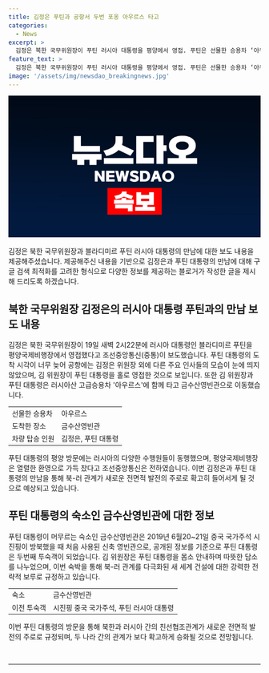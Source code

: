 ```yaml
---
title: 김정은 푸틴과 공항서 두번 포옹 아우르스 타고
categories:
  - News
excerpt: >
  김정은 북한 국무위원장이 푸틴 러시아 대통령을 평양에서 영접. 푸틴은 선물한 승용차 ‘아우르스’에서 함께 이동. 김 위원장이 러시아 극동 사하에서 일정이 길어져 심야에 평양 도착 의논. 김 위원장과 푸틴 대통령의 간담회와 포옹 장면 공개. 두 나라 수뇌분들이 친분 강조하며 관계 발전 의지 표명. 푸틴 대통령의 방문에 러시아 주요 수행원들 동행하여 중요성 강조.
feature_text: >
  김정은 북한 국무위원장이 푸틴 러시아 대통령을 평양에서 영접. 푸틴은 선물한 승용차 ‘아우르스’에서 함께 이동. 김 위원장이 러시아 극동 사하에서 일정이 길어져 심야에 평양 도착 의논. 김 위원장과 푸틴 대통령의 간담회와 포옹 장면 공개. 두 나라 수뇌분들이 친분 강조하며 관계 발전 의지 표명. 푸틴 대통령의 방문에 러시아 주요 수행원들 동행하여 중요성 강조.
image: '/assets/img/newsdao_breakingnews.jpg'
---
```


<p><img src="/assets/img/newsdao_breakingnews.jpg" alt="pcversion 속보" /></p>

<p>김정은 북한 국무위원장과 블라디미르 푸틴 러시아 대통령의 만남에 대한 보도 내용을 제공해주셨습니다. 제공해주신 내용을 기반으로 김정은과 푸틴 대통령의 만남에 대해 구글 검색 최적화를 고려한 형식으로 다양한 정보를 제공하는 블로거가 작성한 글을 제시해 드리도록 하겠습니다.</p>

<h2 data-ke-size="size26">북한 국무위원장 김정은의 러시아 대통령 푸틴과의 만남 보도 내용</h2>

<p data-ke-size="size16">김정은 북한 국무위원장이 19일 새벽 2시22분에 러시아 대통령인 블라디미르 푸틴을 평양국제비행장에서 영접했다고 조선중앙통신(중통)이 보도했습니다. 푸틴 대통령의 도착 시각이 너무 늦어 공항에는 김정은 위원장 외에 다른 주요 인사들의 모습이 눈에 띄지 않았으며, 김 위원장이 푸틴 대통령을 홀로 영접한 것으로 보입니다. 또한 김 위원장과 푸틴 대통령은 러시아산 고급승용차 '아우르스'에 함께 타고 금수산영빈관으로 이동했습니다.</p>

<table>
    <tr>
        <td>선물한 승용차</td>
        <td>아우르스</td>
    </tr>
    <tr>
        <td>도착한 장소</td>
        <td>금수산영빈관</td>
    </tr>
    <tr>
        <td>차량 탑승 인원</td>
        <td>김정은, 푸틴 대통령</td>
    </tr>
</table>

<p data-ke-size="size16">푸틴 대통령의 평양 방문에는 러시아의 다양한 수행원들이 동행했으며, 평양국제비행장은 열렬한 환영으로 가득 찼다고 조선중앙통신은 전하였습니다. 이번 김정은과 푸틴 대통령의 만남을 통해 북-러 관계가 새로운 전면적 발전의 주로로 확고히 들어서게 될 것으로 예상되고 있습니다.</p>

<h2 data-ke-size="size26">푸틴 대통령의 숙소인 금수산영빈관에 대한 정보</h2>

<p data-ke-size="size16">푸틴 대통령이 머무르는 숙소인 금수산영빈관은 2019년 6월20~21일 중국 국가주석 시진핑이 방북했을 때 처음 사용된 신축 영빈관으로, 공개된 정보를 기준으로 푸틴 대통령은 두번째 투숙객이 되었습니다. 김 위원장은 푸틴 대통령을 몸소 안내하며 따뜻한 담소를 나누었으며, 이번 숙박을 통해 북-러 관계를 다극화된 새 세계 건설에 대한 강력한 전략적 보루로 규정하고 있습니다.</p>

<table>
    <tr>
        <td>숙소</td>
        <td>금수산영빈관</td>
    </tr>
    <tr>
        <td>이전 투숙객</td>
        <td>시진핑 중국 국가주석, 푸틴 러시아 대통령</td>
    </tr>
</table>

<p data-ke-size="size16">이번 푸틴 대통령의 방문을 통해 북한과 러시아 간의 친선협조관계가 새로운 전면적 발전의 주로로 규정되며, 두 나라 간의 관계가 보다 확고하게 승화될 것으로 전망됩니다.</p>

<p data-ke-size="size16">&nbsp;</p>

<hr>

<p data-ke-size="size16">&nbsp;</p>

<p data-ke-size="size16">&nbsp;</p>

